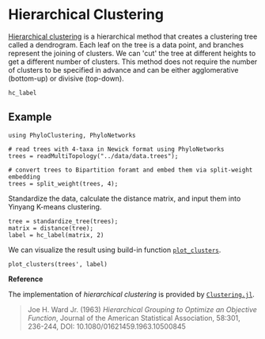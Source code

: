 # Hierarchical Clustering

[Hierarchical clustering](https://en.wikipedia.org/wiki/Hierarchical_clustering) is a hierarchical method that creates a clustering tree called a dendrogram. Each leaf on the tree is a data point, and branches represent the joining of clusters. We can 'cut' the tree at different heights to get a different number of clusters. This method does not require the number of clusters to be specified in advance and can be either agglomerative (bottom-up) or divisive (top-down).

```@docs
hc_label
```
## Example
```@example 1
using PhyloClustering, PhyloNetworks

# read trees with 4-taxa in Newick format using PhyloNetworks
trees = readMultiTopology("../data/data.trees");

# convert trees to Bipartition foramt and embed them via split-weight embedding
trees = split_weight(trees, 4);
```

Standardize the data, calculate the distance matrix, and input them into Yinyang K-means clustering.

```@example 1
tree = standardize_tree(trees);
matrix = distance(tree);
label = hc_label(matrix, 2)
```

We can visualize the result using build-in function [`plot_clusters`](@ref).

```@example 1
plot_clusters(trees', label)
```

**Reference**

The implementation of *hierarchical clustering* is provided by [`Clustering.jl`](https://github.com/JuliaStats/Clustering.jl).

> Joe H. Ward Jr. (1963) *Hierarchical Grouping to Optimize an Objective Function*, 
> Journal of the American Statistical Association, 58:301, 236-244, DOI: 10.1080/01621459.1963.10500845
